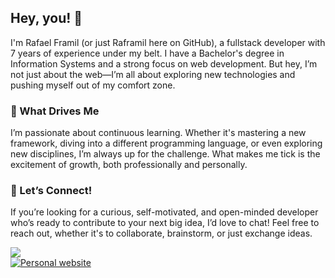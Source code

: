 ## Hey, you! 👋

I'm Rafael Framil (or just Raframil here on GitHub), a fullstack developer with 7 years of experience under my belt. I have a Bachelor's degree in Information Systems and a strong focus on web development. But hey, I’m not just about the web—I’m all about exploring new technologies and pushing myself out of my comfort zone.

### 🌱 What Drives Me

I’m passionate about continuous learning. Whether it's mastering a new framework, diving into a different programming language, or even exploring new disciplines, I’m always up for the challenge. What makes me tick is the excitement of growth, both professionally and personally.

### 🤝 Let’s Connect!

If you’re looking for a curious, self-motivated, and open-minded developer who’s ready to contribute to your next big idea, I’d love to chat! Feel free to reach out, whether it's to collaborate, brainstorm, or just exchange ideas. 

<div> 
  <a href="https://www.linkedin.com/in/rafaelframil/" target="_blank"><img src="https://img.shields.io/badge/-LinkedIn-%230077B5?style=for-the-badge&logo=linkedin&logoColor=white" target="_blank"></a> 
</div>
<a href="https://rafaelframil.com" target="_blank">
    <img src="https://img.shields.io/badge/website-000000?style=for-the-badge&logo=undertale&logoColor=red" alt="Personal website"/>
</a>

<!--
**raframil/raframil** is a ✨ _special_ ✨ repository because its `README.md` (this file) appears on your GitHub profile.

Here are some ideas to get you started:

- 🔭 I’m currently working on ...
- 🌱 I’m currently learning ...
- 👯 I’m looking to collaborate on ...
- 🤔 I’m looking for help with ...
- 💬 Ask me about ...
- 📫 How to reach me: ...
- 😄 Pronouns: ...
- ⚡ Fun fact: ...
-->
